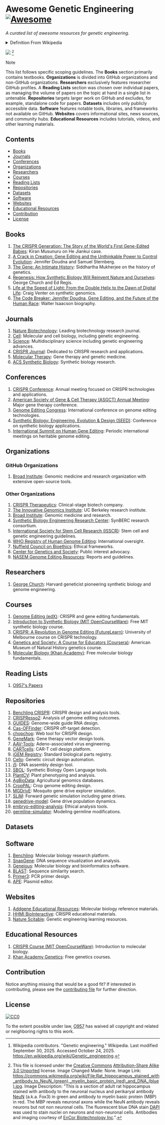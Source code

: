 # Awesome Genetic Engineering [![Awesome](https://awesome.re/badge-flat.svg)](https://awesome.re)

_A curated list of awesome resources for genetic engineering._

<details markdown=1>

<summary> Definition From Wikipedia </summary>

> **Genetic engineering**, also called **genetic modification** or **genetic manipulation**, is the modification and manipulation of an organism's [genes](https://en.wikipedia.org/wiki/Gene "Gene") using [technology](https://en.wikipedia.org/wiki/Technology "Technology"). It is a set of [technologies](https://en.wikipedia.org/wiki/Genetic_engineering_techniques "Genetic engineering techniques") used to change the genetic makeup of cells, including the transfer of genes within and across species boundaries to produce improved or novel [organisms](https://en.wikipedia.org/wiki/Organisms "Organisms"). New [DNA](https://en.wikipedia.org/wiki/DNA "DNA") is obtained by either isolating and copying the genetic material of interest using [recombinant DNA](https://en.wikipedia.org/wiki/Recombinant_DNA "Recombinant DNA") methods or by [artificially synthesising](https://en.wikipedia.org/wiki/Artificial_gene_synthesis "Artificial gene synthesis") the DNA. A construct is usually created and used to insert this DNA into the host organism. The first recombinant DNA molecule was made by [Paul Berg](https://en.wikipedia.org/wiki/Paul_Berg "Paul Berg") in 1972 by combining DNA from the monkey virus [SV40](https://en.wikipedia.org/wiki/SV40 "SV40") with the [lambda virus](https://en.wikipedia.org/wiki/Lambda_phage "Lambda phage"). As well as inserting [genes](https://en.wikipedia.org/wiki/Gene "Gene"), the process can be used to remove, or "[knock out](https://en.wikipedia.org/wiki/Gene_knockout "Gene knockout")", genes. The new DNA can either be inserted randomly or [targeted](https://en.wikipedia.org/wiki/Gene_targeting "Gene targeting") to a specific part of the [genome](https://en.wikipedia.org/wiki/Genome "Genome"). [[1](https://en.wikipedia.org/wiki/Genetic_engineering#cite_note-1)] [^wikipedia_citation]

[^wikipedia_citation]: Wikipedia contributors. "Genetic engineering." Wikipedia. Last modified September 30, 2025. Accessed October 24, 2025. <https://en.wikipedia.org/wiki/Genetic_engineering>.

</details>

![](./assets/genetic_engineering.jpg) [^image_attribution]

[^image_attribution]: This file is licensed under the [Creative Commons](https://en.wikipedia.org/wiki/en:Creative_Commons "w:en:Creative Commons") [Attribution-Share Alike 3.0 Unported](https://creativecommons.org/licenses/by-sa/3.0/deed.en "creativecommons:by-sa/3.0/deed.en") license. Image Changed Made: None. Image Link: <https://commons.wikimedia.org/wiki/File:Rat_hippocampus_stained_with_antibody_to_NeuN_(green),_myelin_basic_protein_(red)_and_DNA_(blue).jpg>. Image Description: "This is a section of adult rat hippocampus stained with antibody to the neuronal nucleus and perikaryal antibody [NeuN](https://en.wikipedia.org/wiki/NeuN "en:NeuN") (a.k.a. Fox3) in green and antibody to myelin basic protein (MBP) in red. The MBP reveals neuronal axons while the NeuN antibody reveals neurons but not non neuronal cells. The fluorescent blue DNA stain [DAPI](https://en.wikipedia.org/wiki/DAPI "en:DAPI") was used to stain nuclei on neurons and non-neuronal cells. Antibodies and imaging courtesy of [EnCor Biotechnology Inc](https://en.wikipedia.org/wiki/EnCor_Biotechnology_Inc "en:EnCor Biotechnology Inc").".

> [!NOTE]
>
> This list follows specific scoping guidelines. The **Books** section primarily contains textbooks. **Organizations** is divided into GitHub organizations and non-GitHub organizations. **Researchers** exclusively features researcher GitHub profiles. A **Reading Lists** section was chosen over individual papers, as managing the volume of papers on the topic at hand in a single list in untenable. **Repositories** targets larger work on GitHub and excludes, for example, standalone code for papers. **Datasets** includes only publicly accessible data. **Software** features notable tools, libraries, and frameworks not available on GitHub. **Websites** covers informational sites, news sources, and community hubs. **Educational Resources** includes tutorials, videos, and other learning materials.

## Contents

- [Books](#books)
- [Journals](#journals)
- [Conferences](#conferences)
- [Organizations](#organizations)
- [Researchers](#researchers)
- [Courses](#courses)
- [Reading Lists](#reading-lists)
- [Repositories](#repositories)
- [Datasets](#datasets)
- [Software](#software)
- [Websites](#websites)
- [Educational Resources](#educational-resources)
- [Contribution](#contribution)
- [License](#license)

## Books

1. [The CRISPR Generation: The Story of the World's First Gene-Edited Babies](https://www.amazon.com/CRISPR-Generation-Story-Worlds-Gene-Edited/dp/0358223598): Kiran Musunuru on He Jiankui case.
2. [A Crack in Creation: Gene Editing and the Unthinkable Power to Control Evolution](https://www.amazon.com/Crack-Creation-Editing-Unthinkable-Evolution/dp/0544716949): Jennifer Doudna and Samuel Sternberg.
3. [The Gene: An Intimate History](https://www.amazon.com/Gene-Intimate-History-Siddhartha-Mukherjee/dp/147673352X): Siddhartha Mukherjee on the history of genetics.
4. [Regenesis: How Synthetic Biology Will Reinvent Nature and Ourselves](https://www.amazon.com/Regenesis-Synthetic-Biology-Reinvent-Ourselves/dp/0465075703): George Church and Ed Regis.
5. [Life at the Speed of Light: From the Double Helix to the Dawn of Digital Life](https://www.amazon.com/Life-Speed-Light-Double-Digital/dp/0670025402): Craig Venter on synthetic genomics.
6. [The Code Breaker: Jennifer Doudna, Gene Editing, and the Future of the Human Race](https://www.amazon.com/Code-Breaker-Jennifer-Editing-Future/dp/1982115858): Walter Isaacson biography.

## Journals

1. [Nature Biotechnology](https://www.nature.com/nbt/): Leading biotechnology research journal.
2. [Cell](https://www.cell.com/): Molecular and cell biology, including genetic engineering.
3. [Science](https://www.science.org/): Multidisciplinary science including genetic engineering advances.
4. [CRISPR Journal](https://www.liebertpub.com/journal/crispr): Dedicated to CRISPR research and applications.
5. [Molecular Therapy](https://www.cell.com/molecular-therapy-family/molecular-therapy/home): Gene therapy and genetic medicine.
6. [ACS Synthetic Biology](https://pubs.acs.org/journal/asbcd6): Synthetic biology research.

## Conferences

1. [CRISPR Conference](https://crisprconference.org/): Annual meeting focused on CRISPR technologies and applications.
2. [American Society of Gene & Cell Therapy (ASGCT) Annual Meeting](https://annualmeeting.asgct.org/): Major gene therapy conference.
3. [Genome Editing Congress](https://www.terrapinn.com/conference/genome-editing/): International conference on genome editing technologies.
4. [Synthetic Biology: Engineering, Evolution & Design (SEED)](https://seed.synbiobeta.com/): Conference on synthetic biology applications.
5. [International Summit on Human Gene Editing](https://www.nationalacademies.org/): Periodic international meetings on heritable genome editing.

## Organizations

### GitHub Organizations

1. [Broad Institute](https://github.com/broadinstitute): Genomic medicine and research organization with extensive open-source tools.

### Other Organizations

1. [CRISPR Therapeutics](https://crisprtx.com/): Clinical-stage biotech company.
2. [The Innovative Genomics Institute](https://innovativegenomics.org/): UC Berkeley research institute.
3. [Broad Institute](https://www.broadinstitute.org/): Genomic medicine and research.
4. [Synthetic Biology Engineering Research Center](https://synberc.org/): SynBERC research consortium.
5. [International Society for Stem Cell Research (ISSCR)](https://www.isscr.org/): Stem cell and genetic engineering guidelines.
6. [WHO Registry of Human Genome Editing](https://www.who.int/groups/expert-advisory-committee-on-developing-global-standards-for-governance-and-oversight-of-human-genome-editing): International oversight.
7. [Nuffield Council on Bioethics](https://www.nuffieldbioethics.org/topics/genome-editing): Ethical frameworks.
8. [Center for Genetics and Society](https://www.geneticsandsociety.org/): Public interest advocacy.
9. [NASEM Genome Editing Resources](https://www.nationalacademies.org/topics/genome-editing): Reports and guidelines.

## Researchers

1. [George Church](https://github.com/church-lab): Harvard geneticist pioneering synthetic biology and genome engineering.

## Courses

1. [Genome Editing (edX)](https://www.edx.org/): CRISPR and gene editing fundamentals.
2. [Introduction to Synthetic Biology (MIT OpenCourseWare)](https://ocw.mit.edu/courses/biological-engineering/): Free MIT synthetic biology course.
3. [CRISPR: A Revolution in Genome Editing (FutureLearn)](https://www.futurelearn.com/): University of Melbourne course on CRISPR technology.
4. [Genetics and Society: A Course for Educators (Coursera)](https://www.coursera.org/learn/genetics-society): American Museum of Natural History genetics course.
5. [Molecular Biology (Khan Academy)](https://www.khanacademy.org/science/ap-biology/gene-expression-and-regulation): Free molecular biology fundamentals.

## Reading Lists

1. [O957's Papers](assets/o957_reading_list.md)

## Repositories

1. [Benchling CRISPR](https://github.com/benchling/crispr): CRISPR design and analysis tools.
2. [CRISPResso2](https://github.com/pinellolab/CRISPResso2): Analysis of genome editing outcomes.
3. [GUIDES](https://github.com/pritykinlab/guidescan-cli): Genome-wide guide RNA design.
4. [Cas-OFFinder](https://github.com/snugel/cas-offinder): CRISPR off-target detection.
5. [chopchop](https://github.com/valenlab/chopchop): Web tool for CRISPR design.
6. [GeneMark](https://github.com/davidji99/genemark): Gene therapy vector design tools.
7. [AAV-Tools](https://github.com/broadinstitute/aav-tools): Adeno-associated virus engineering.
8. [CARTcells](https://github.com/immunotherapy/cart-design): CAR-T cell design platform.
9. [iGEM Registry](https://github.com/SynBioHub/synbiohub): Standard biological parts registry.
10. [Cello](https://github.com/CIDARLAB/cello): Genetic circuit design automation.
11. [j5](https://github.com/TeselaGen/jbei-ice): DNA assembly design tool.
12. [SBOL](https://github.com/SynBioDex/pySBOL3): Synthetic Biology Open Language tools.
13. [PlantCV](https://github.com/danforthcenter/plantcv): Plant phenotyping and analysis.
14. [AgBioData](https://github.com/agbiodata/data-resources): Agricultural genomics databases.
15. [CropPAL](https://github.com/croppal/croppal): Crop genome editing design.
16. [MGDrivE](https://github.com/MarshallLab/MGDrivE): Mosquito gene drive explorer simulation.
17. [SLiM](https://github.com/MesserLab/SLiM): Forward genetic simulation including gene drives.
18. [genedrive-model](https://github.com/messerlab/gene-drive-simulations): Gene drive population dynamics.
19. [embryo-editing-analysis](https://github.com/ethicsAI/germline-editing): Ethical analysis tools.
20. [germline-simulator](https://github.com/genomics/heritability-models): Modeling germline modifications.

## Datasets

## Software

1. [Benchling](https://www.benchling.com/): Molecular biology research platform.
2. [SnapGene](https://www.snapgene.com/): DNA sequence visualization and analysis.
3. [Geneious](https://www.geneious.com/): Molecular biology and bioinformatics software.
4. [BLAST](https://blast.ncbi.nlm.nih.gov/): Sequence similarity search.
5. [Primer3](https://primer3.org/): PCR primer design.
6. [APE](https://jorgensen.biology.utah.edu/wayned/ape/): Plasmid editor.

## Websites

1. [Addgene Educational Resources](https://www.addgene.org/mol-bio-reference/): Molecular biology reference materials.
2. [HHMI BioInteractive](https://www.biointeractive.org/classroom-resources/crispr-cas-9-mechanism-applications): CRISPR educational materials.
3. [Nature Scitable](https://www.nature.com/scitable/topic/genetic-engineering-12/): Genetic engineering learning resources.

## Educational Resources

1. [CRISPR Course (MIT OpenCourseWare)](https://ocw.mit.edu/courses/biology/7-016-introductory-biology-fall-2018/): Introduction to molecular biology.
2. [Khan Academy Genetics](https://www.khanacademy.org/science/ap-biology/gene-expression-and-regulation): Free genetics courses.

## Contribution

Notice anything missing that would be a good fit? If interested in contributing, please see the [contributing file](./CONTRIBUTING.md) for further direction.

## License

[![CC0](http://mirrors.creativecommons.org/presskit/buttons/88x31/svg/cc-zero.svg)](https://creativecommons.org/publicdomain/zero/1.0/)

To the extent possible under law, [O957](https://github.com/O957) has waived all copyright and related or neighboring rights to this work.
